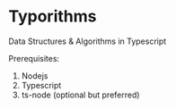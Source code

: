 # Typorithms
Data Structures &amp; Algorithms in Typescript

Prerequisites:
1. Nodejs
2. Typescript
3. ts-node (optional but preferred)
